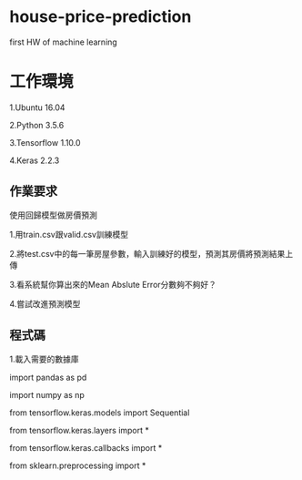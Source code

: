# house-price-prediction
first HW of machine learning
# 工作環境
1.Ubuntu 16.04

2.Python 3.5.6

3.Tensorflow 1.10.0

4.Keras 2.2.3

## 作業要求
使用回歸模型做房價預測

1.用train.csv跟valid.csv訓練模型

2.將test.csv中的每一筆房屋參數，輸入訓練好的模型，預測其房價將預測結果上傳

3.看系統幫你算出來的Mean Abslute Error分數夠不夠好？

4.嘗試改進預測模型


## 程式碼

 1.載入需要的數據庫
 
import pandas as pd 

import numpy as np

from tensorflow.keras.models import Sequential

from tensorflow.keras.layers import *

from tensorflow.keras.callbacks import *

from sklearn.preprocessing import *

